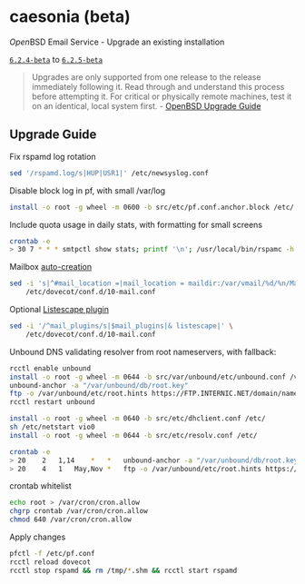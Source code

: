 # caesonia (beta)
*Open*BSD Email Service - Upgrade an existing installation

[`6.2.4-beta`](https://github.com/vedetta-com/caesonia/tree/v6.2.4-beta) to [`6.2.5-beta`](https://github.com/vedetta-com/caesonia/tree/v6.2.5-beta)

> Upgrades are only supported from one release to the release immediately following it. Read through and understand this process before attempting it. For critical or physically remote machines, test it on an identical, local system first. - [OpenBSD Upgrade Guide](http://www.openbsd.org/faq/index.html)

## Upgrade Guide

Fix rspamd log rotation
```sh
sed '/rspamd.log/s|HUP|USR1|' /etc/newsyslog.conf
```

Disable block log in pf, with small /var/log
```sh
install -o root -g wheel -m 0600 -b src/etc/pf.conf.anchor.block /etc/
```

Include quota usage in daily stats, with formatting for small screens
```sh
crontab -e
> 30 7 * * * smtpctl show stats; printf '\n'; /usr/local/bin/rspamc -h /var/run/rspamd/rspamd.sock stat; /usr/local/bin/doveadm -f pager replicator status '*'; printf '\n'; /usr/local/bin/doveadm -f pager quota get -A
```

Mailbox [auto-creation](https://wiki2.dovecot.org/MailLocation)
```sh
sed -i 's|^#mail_location =|mail_location = maildir:/var/vmail/%d/%n/Maildir:LAYOUT=fs|' \
	/etc/dovecot/conf.d/10-mail.conf
```

Optional [Listescape plugin](https://wiki2.dovecot.org/Plugins/Listescape)
```sh
sed -i '/^mail_plugins/s|$mail_plugins|& listescape|' \
	/etc/dovecot/conf.d/10-mail.conf
```

Unbound DNS validating resolver from root nameservers, with fallback:
```sh
rcctl enable unbound
install -o root -g wheel -m 0644 -b src/var/unbound/etc/unbound.conf /var/unbound/etc/
unbound-anchor -a "/var/unbound/db/root.key"
ftp -o /var/unbound/etc/root.hints https://FTP.INTERNIC.NET/domain/named.cache
rcctl restart unbound

install -o root -g wheel -m 0640 -b src/etc/dhclient.conf /etc/
sh /etc/netstart vio0
install -o root -g wheel -m 0644 -b src/etc/resolv.conf /etc/

crontab -e
> 20	2	1,14	*	*	unbound-anchor -a "/var/unbound/db/root.key" && rcctl restart unbound
> 20	4	1	May,Nov	*	ftp -o /var/unbound/etc/root.hints https://FTP.INTERNIC.NET/domain/named.cache && rcctl restart unbound
```

crontab whitelist
```sh
echo root > /var/cron/cron.allow
chgrp crontab /var/cron/cron.allow
chmod 640 /var/cron/cron.allow
```

Apply changes
```sh
pfctl -f /etc/pf.conf
rcctl reload dovecot
rcctl stop rspamd && rm /tmp/*.shm && rcctl start rspamd
```

